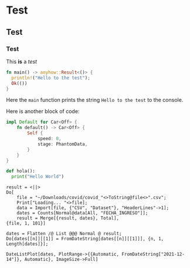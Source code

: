 # Test

## Test 

### Test 

This **is** a *test*


```rust 
fn main() -> anyhow::Result<()> {
  println!("Hello to the test");
  Ok(())
}
```

Here the `main` function prints the string `Hello to the test` to the console.

Here is another block of code:

```rust
impl Default for Car<Off> {
    fn default() -> Car<Off> {
        Self {
            speed: 0,
            stage: PhantomData,
        }
    }
}
```

```python
def hola():
  print("Hello World")
```

<pre><code class="code-highlighted code-mathematica"><span class="syntax-all syntax-variable">result</span> <span class="syntax-all syntax-keyword">=</span> <span class="syntax-all syntax-keyword">&lt;||&gt;</span>
<span class="syntax-all syntax-constant">Do</span>[
	<span class="syntax-all syntax-variable">file</span> <span class="syntax-all syntax-keyword">=</span> <span class="syntax-all syntax-string">&quot;~/Downloads/covid/covid_&quot;</span><span class="syntax-all syntax-keyword">&lt;&gt;</span><span class="syntax-all syntax-constant">ToString</span><span class="syntax-all syntax-keyword">@</span><span class="syntax-all syntax-variable">file</span><span class="syntax-all syntax-keyword">&lt;&gt;</span><span class="syntax-all syntax-string">&quot;.csv&quot;</span><span class="syntax-all syntax-keyword">;</span>
	<span class="syntax-all syntax-constant">Print</span>[<span class="syntax-all syntax-string">&quot;Loading... &quot;</span><span class="syntax-all syntax-keyword">&lt;&gt;</span><span class="syntax-all syntax-variable">file</span>]<span class="syntax-all syntax-keyword">;</span>
	<span class="syntax-all syntax-variable">data</span> <span class="syntax-all syntax-keyword">=</span> <span class="syntax-all syntax-constant">Import</span>[<span class="syntax-all syntax-variable">file</span>, {<span class="syntax-all syntax-string">&quot;CSV&quot;</span>, <span class="syntax-all syntax-string">&quot;Dataset&quot;</span>}, <span class="syntax-all syntax-string">&quot;HeaderLines&quot;</span><span class="syntax-all syntax-keyword">-&gt;</span><span class="syntax-all syntax-constant">1</span>]<span class="syntax-all syntax-keyword">;</span>
	<span class="syntax-all syntax-variable">dates</span> <span class="syntax-all syntax-keyword">=</span> <span class="syntax-all syntax-entity">Counts</span>[<span class="syntax-all syntax-constant">Normal</span><span class="syntax-all syntax-keyword">@</span><span class="syntax-all syntax-entity">data</span>[<span class="syntax-all syntax-constant">All</span>, <span class="syntax-all syntax-string">&quot;FECHA_INGRESO&quot;</span>]]<span class="syntax-all syntax-keyword">;</span>
	<span class="syntax-all syntax-variable">result</span> <span class="syntax-all syntax-keyword">=</span> <span class="syntax-all syntax-entity">Merge</span>[{<span class="syntax-all syntax-variable">result</span>, <span class="syntax-all syntax-variable">dates</span>}, <span class="syntax-all syntax-constant">Total</span>],
{<span class="syntax-all syntax-variable">file</span>, <span class="syntax-all syntax-constant">1</span>, <span class="syntax-all syntax-constant">101</span>}]

<span class="syntax-all syntax-variable">dates</span> <span class="syntax-all syntax-keyword">=</span> <span class="syntax-all syntax-constant">Flatten</span> <span class="syntax-all syntax-keyword">/@</span> <span class="syntax-all syntax-constant">List</span> <span class="syntax-all syntax-keyword">@@@</span> <span class="syntax-all syntax-constant">Normal</span> <span class="syntax-all syntax-keyword">@</span> <span class="syntax-all syntax-variable">result</span><span class="syntax-all syntax-keyword">;</span>
<span class="syntax-all syntax-constant">Do</span>[<span class="syntax-all syntax-variable">dates</span>[[<span class="syntax-all syntax-variable">n</span>]][[<span class="syntax-all syntax-constant">1</span>]] <span class="syntax-all syntax-keyword">=</span> <span class="syntax-all syntax-entity">FromDateString</span>[<span class="syntax-all syntax-variable">dates</span>[[<span class="syntax-all syntax-variable">n</span>]][[<span class="syntax-all syntax-constant">1</span>]]], {<span class="syntax-all syntax-variable">n</span>, <span class="syntax-all syntax-constant">1</span>, <span class="syntax-all syntax-constant">Length</span>[<span class="syntax-all syntax-variable">dates</span>]}]<span class="syntax-all syntax-keyword">;</span>

<span class="syntax-all syntax-constant">DateListPlot</span>[<span class="syntax-all syntax-variable">dates</span>, <span class="syntax-all syntax-constant">PlotRange</span><span class="syntax-all syntax-keyword">-&gt;</span>{{<span class="syntax-all syntax-constant">Automatic</span>, <span class="syntax-all syntax-entity">FromDateString</span>[<span class="syntax-all syntax-string">&quot;2021-12-14&quot;</span>]}, <span class="syntax-all syntax-constant">Automatic</span>}, <span class="syntax-all syntax-constant">ImageSize</span><span class="syntax-all syntax-keyword">-&gt;</span><span class="syntax-all syntax-constant">Full</span>]</code></pre>
